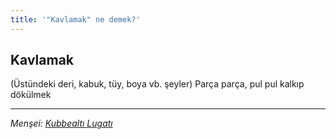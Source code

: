 ```yaml
---
title: '"Kavlamak" ne demek?'
---
```


## Kavlamak
(Üstündeki deri, kabuk, tüy, boya vb. şeyler) Parça parça, pul pul kalkıp dökülmek

---
*Menşei: [Kubbealtı Lugatı](https://www.lugatim.com/s/Kavlamak)*